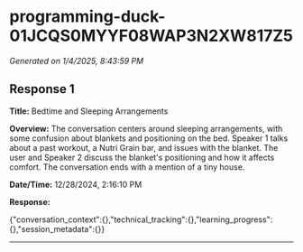 # programming-duck-01JCQS0MYYF08WAP3N2XW817Z5

*Generated on 1/4/2025, 8:43:59 PM*

## Response 1

**Title:** Bedtime and Sleeping Arrangements

**Overview:** The conversation centers around sleeping arrangements, with some confusion about blankets and positioning on the bed. Speaker 1 talks about a past workout, a Nutri Grain bar, and issues with the blanket. The user and Speaker 2 discuss the blanket's positioning and how it affects comfort. The conversation ends with a mention of a tiny house.

**Date/Time:** 12/28/2024, 2:16:10 PM

**Response:**

{"conversation_context":{},"technical_tracking":{},"learning_progress":{},"session_metadata":{}}

---

